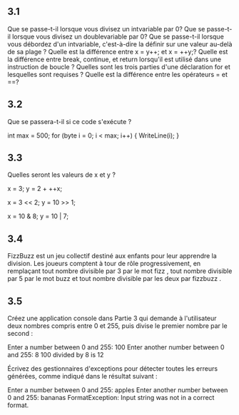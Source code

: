 ## 3.1

Que se passe-t-il lorsque vous divisez un intvariable par 0?
Que se passe-t-il lorsque vous divisez un doublevariable par 0?
Que se passe-t-il lorsque vous débordez d'un intvariable, c'est-à-dire la définir sur une valeur au-delà de sa plage ?
Quelle est la différence entre x = y++; et x = ++y;?
Quelle est la différence entre break, continue, et return lorsqu'il est utilisé dans une instruction de boucle ?
Quelles sont les trois parties d'une déclaration for et lesquelles sont requises ?
Quelle est la différence entre les opérateurs = et ==?

## 3.2

Que se passera-t-il si ce code s'exécute ?

int max = 500;
for (byte i = 0; i < max; i++)
{
  WriteLine(i);
}

## 3.3

Quelles seront les valeurs de x et y ?

x = 3;
y = 2 + ++x;

x = 3 << 2;
y = 10 >> 1;

x = 10 & 8;
y = 10 | 7;

## 3.4

FizzBuzz est un jeu collectif destiné aux enfants pour leur apprendre la division. Les joueurs comptent à tour de rôle progressivement, en remplaçant tout nombre divisible par 3 par le mot fizz , tout nombre divisible par 5 par le mot buzz et tout nombre divisible par les deux par fizzbuzz . 

## 3.5 

Créez une application console dans Partie 3 qui demande à l'utilisateur deux nombres compris entre 0 et 255, puis divise le premier nombre par le second :

Enter a number between 0 and 255: 100
Enter another number between 0 and 255: 8
100 divided by 8 is 12

Écrivez des gestionnaires d'exceptions pour détecter toutes les erreurs générées, comme indiqué dans le résultat suivant :

Enter a number between 0 and 255: apples
Enter another number between 0 and 255: bananas 
FormatException: Input string was not in a correct format.


